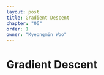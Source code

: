 ```yaml
---
layout: post
title: Gradient Descent
chapter: "06"
order: 1
owner: "Kyeongmin Woo"
---
```


# Gradient Descent